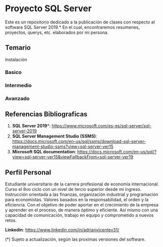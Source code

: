 # Proyecto SQL Server
Este es un repositorio dedicado a la publicación de clases con respecto al software SQL Server 2019.* En el cual, encontraremos resumenes, proyectos, querys, etc. elaborados por mi persona.

## Temario

Instalación

### Basico


### Intermedio


### Avanzado


## Referencias Bibliograficas
1. **SQL Server 2019***: https://www.microsoft.com/es-es/sql-server/sql-server-2019
2. **SQL Server Management Studio (SSMS)**: https://docs.microsoft.com/en-us/sql/ssms/download-sql-server-management-studio-ssms?view=sql-server-ver15
3. **Microsoft SQL documentation**: https://docs.microsoft.com/en-us/sql/?view=sql-server-ver15&viewFallbackFrom=sql-server-ver19

## Perfil Personal
Estudiante universitario de la carrera profesional de economía internacional. Curso el 8vo ciclo con un nivel de tercio superior desde mi ingreso. Instrucción orientada a las finanzas, organización industrial y programación para economistas. Valores basados en la responsabilidad, el orden y la eficiencia. Con el objetivo de poder aportar en el crecimiento de la empresa y aprender en el proceso, de manera óptimo y eficiente. Así mismo con una capacidad de comunicación, trabajo en equipo y comprometido a nuevos retos.

**Linkedin**: https://www.linkedin.com/in/adrianvicentev31/

(*) Sujeto a actualización, según las proximas versiones del software.
